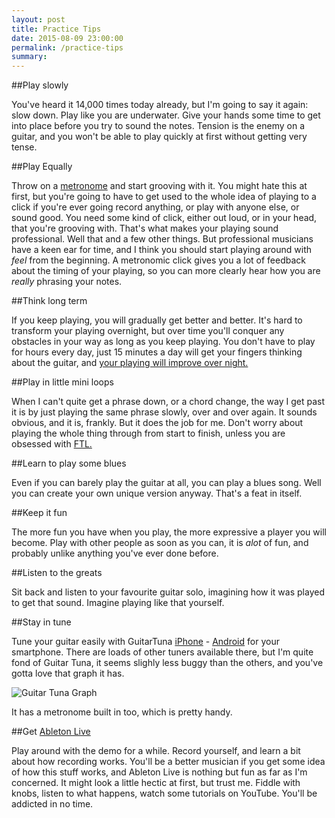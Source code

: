 ```yaml
---
layout: post
title: Practice Tips
date: 2015-08-09 23:00:00
permalink: /practice-tips
summary:
---
```


##Play slowly

You've heard it 14,000 times today already, but I'm going to say it again: slow down. Play like you are underwater. Give your hands some time to get into place before you try to sound the notes. Tension is the enemy on a guitar, and you won't be able to play quickly at first without getting very tense.  

##Play Equally

Throw on a [metronome](https://www.metronomeonline.com/) and start grooving with it. You might hate this at first, but you're going to have to get used to the whole idea of playing to a click if you're ever going record anything, or play with anyone else, or sound good. You need some kind of click, either out loud, or in your head, that you're grooving with. That's what makes your playing sound professional. Well that and a few other things. But professional musicians have a keen ear for time, and I think you should start playing around with *feel* from the beginning. A metronomic click gives you a lot of feedback about the timing of your playing, so you can more clearly hear how you are *really* phrasing your notes.

##Think long term

If you keep playing, you will gradually get better and better. It's hard to transform your playing overnight, but over time you'll conquer any obstacles in your way as long as you keep playing. You don't have to play for hours every day, just 15 minutes a day will get your fingers thinking about the guitar, and [your playing will improve over night. ](http://trainingthemusicalbrain.blogspot.ca/2011/10/sleep-and-memory-consolidation.html)


##Play in little mini loops

When I can't quite get a phrase down, or a chord change, the way I get past it is by just playing the same phrase slowly, over and over again. It sounds obvious, and it is, frankly. But it does the job for me. Don't worry about playing the whole thing through from start to finish, unless you are obsessed with [FTL.](http://www.ftlgame.com/)

##Learn to play some blues

Even if you can barely play the guitar at all, you can play a blues song. Well you can create your own unique version anyway. That's a feat in itself. 

##Keep it fun

The more fun you have when you play, the more expressive a player you will become.  Play with other people as soon as you can, it is *alot* of fun, and probably unlike anything you've ever done before. 


##Listen to the greats

Sit back and listen to your favourite guitar solo, imagining how it was played to get that sound. Imagine playing like that yourself. 

##Stay in tune

Tune your guitar easily with GuitarTuna [iPhone](https://itunes.apple.com/ie/app/guitar-tuna-ultimate-free/id527588389?mt=8) - [Android](https://play.google.com/store/apps/details?id=com.ovelin.guitartuna&hl=en) for your smartphone.
There are loads of other tuners available there, but I'm quite fond of Guitar Tuna, it seems slighly less buggy than the others, and you've gotta love that graph it has.

![Guitar Tuna Graph](http://a3.mzstatic.com/eu/r30/Purple5/v4/7b/8b/dc/7b8bdc3c-7b94-30ce-4f2a-2925150e722d/screen568x568.jpeg)

It has a metronome built in too, which is pretty handy. 

##Get [Ableton Live](https://www.ableton.com/)

Play around with the demo for a while. Record yourself, and learn a bit about how recording works. You'll be a better musician if you get some idea of how this stuff works, and Ableton Live is nothing but fun as far as I'm concerned. It might look a little hectic at first, but trust me. Fiddle with knobs, listen to what happens, watch some tutorials on YouTube. You'll be addicted in no time.